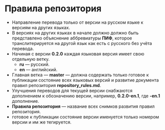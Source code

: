 # Правила репозитория

- Направление перевода только от версии на русском языке к версиям на других языках.
- В версиях на других языках в начале должно должно быть представлено объяснение аббревиатуры **ПИФ**, которое транслитерируется на другой язык как есть с русского без учёта перевода.
- Начиная с версии **0.2.0** каждая языковая версия имеет свою отдельную ветку.
    - **ru** — русский.
    - **en** — английский.
- Главная ветка — **master** — должна содержать только готовое к публикации состояние всех языковых версий и развитие документа правил репозитория **repository_rules.md**.
- Улучшения переводов для текущей версии снабжаются дополнением к обозначению версии, например, **0.2.0-en.1**, где **-en.1** дополнение.
- **Правила репозитория** — название всех снимков развития правил репозитория.
- готовое к публикации состояние версии именуется только номером версии и им же тегируется.